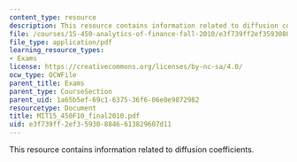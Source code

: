 ```yaml
---
content_type: resource
description: This resource contains information related to diffusion coefficients.
file: /courses/15-450-analytics-of-finance-fall-2010/e3f739ff2ef359308846613829607d11_MIT15_450F10_final2010.pdf
file_type: application/pdf
learning_resource_types:
- Exams
license: https://creativecommons.org/licenses/by-nc-sa/4.0/
ocw_type: OCWFile
parent_title: Exams
parent_type: CourseSection
parent_uid: 1a65b5ef-69c1-6375-36f6-06e0e9872982
resourcetype: Document
title: MIT15_450F10_final2010.pdf
uid: e3f739ff-2ef3-5930-8846-613829607d11
---
```

This resource contains information related to diffusion coefficients.